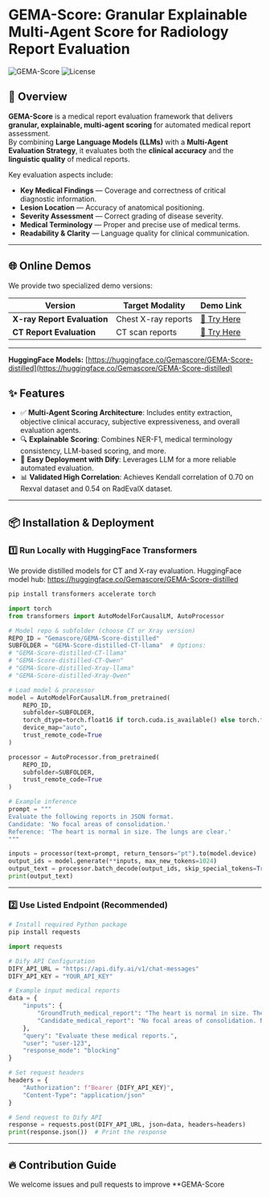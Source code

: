 # GEMA-Score: Granular Explainable Multi-Agent Score for Radiology Report Evaluation

![GEMA-Score](https://img.shields.io/badge/GEMA-Score-blue.svg)
![License](https://img.shields.io/github/license/your-repo/GEMA-Score)

## 🚀 Overview  
**GEMA-Score** is a medical report evaluation framework that delivers **granular, explainable, multi-agent scoring** for automated medical report assessment.  
By combining **Large Language Models (LLMs)** with a **Multi-Agent Evaluation Strategy**, it evaluates both the **clinical accuracy** and the **linguistic quality** of medical reports.

Key evaluation aspects include:  
- **Key Medical Findings** — Coverage and correctness of critical diagnostic information.  
- **Lesion Location** — Accuracy of anatomical positioning.  
- **Severity Assessment** — Correct grading of disease severity.  
- **Medical Terminology** — Proper and precise use of medical terms.  
- **Readability & Clarity** — Language quality for clinical communication.  

---

## 🌐 Online Demos

We provide two specialized demo versions:  

| Version | Target Modality | Demo Link |
|---------|-----------------|-----------|
| **X-ray Report Evaluation** | Chest X-ray reports | [🔗 Try Here](https://udify.app/chat/jPOWanLUMb0NAeKI) |
| **CT Report Evaluation** | CT scan reports | [🔗 Try Here](https://udify.app/chat/KPay0RAm34UfMbG4) |

---

**HuggingFace Models:** [https://huggingface.co/Gemascore/GEMA-Score-distilled](https://huggingface.co/Gemascore/GEMA-Score-distilled)

## ✨ Features
- ✅ **Multi-Agent Scoring Architecture**: Includes entity extraction, objective clinical accuracy, subjective expressiveness, and overall evaluation agents.
- 🔍 **Explainable Scoring**: Combines NER-F1, medical terminology consistency, LLM-based scoring, and more.
- 🤖 **Easy Deployment with Dify**: Leverages LLM for a more reliable automated evaluation.
- 📊 **Validated High Correlation**: Achieves Kendall correlation of 0.70 on Rexval dataset and 0.54 on RadEvalX dataset.

---

## 📦 Installation & Deployment

### 1️⃣ Run Locally with HuggingFace Transformers
We provide distilled models for CT and X-ray evaluation.
HuggingFace model hub: https://huggingface.co/Gemascore/GEMA-Score-distilled
```bash
pip install transformers accelerate torch
```
```python
import torch
from transformers import AutoModelForCausalLM, AutoProcessor

# Model repo & subfolder (choose CT or Xray version)
REPO_ID = "Gemascore/GEMA-Score-distilled"
SUBFOLDER = "GEMA-Score-distilled-CT-llama"  # Options: 
# "GEMA-Score-distilled-CT-llama"
# "GEMA-Score-distilled-CT-Qwen"
# "GEMA-Score-distilled-Xray-llama"
# "GEMA-Score-distilled-Xray-Qwen"

# Load model & processor
model = AutoModelForCausalLM.from_pretrained(
    REPO_ID,
    subfolder=SUBFOLDER,
    torch_dtype=torch.float16 if torch.cuda.is_available() else torch.float32,
    device_map="auto",
    trust_remote_code=True
)

processor = AutoProcessor.from_pretrained(
    REPO_ID,
    subfolder=SUBFOLDER,
    trust_remote_code=True
)

# Example inference
prompt = """
Evaluate the following reports in JSON format.
Candidate: 'No focal areas of consolidation.'
Reference: 'The heart is normal in size. The lungs are clear.'
"""

inputs = processor(text=prompt, return_tensors="pt").to(model.device)
output_ids = model.generate(**inputs, max_new_tokens=1024)
output_text = processor.batch_decode(output_ids, skip_special_tokens=True)[0]
print(output_text)
```
---

### 2️⃣ Use Listed Endpoint (Recommended)
```bash
# Install required Python package
pip install requests
```
```python
import requests

# Dify API Configuration
DIFY_API_URL = "https://api.dify.ai/v1/chat-messages"
DIFY_API_KEY = "YOUR_API_KEY"

# Example input medical reports
data = {
    "inputs": {
        "GroundTruth_medical_report": "The heart is normal in size. The lungs are clear.",
        "Candidate_medical_report": "No focal areas of consolidation. No pleural effusions."
    },
    "query": "Evaluate these medical reports.",
    "user": "user-123",
    "response_mode": "blocking"
}

# Set request headers
headers = {
    "Authorization": f"Bearer {DIFY_API_KEY}",
    "Content-Type": "application/json"
}

# Send request to Dify API
response = requests.post(DIFY_API_URL, json=data, headers=headers)
print(response.json())  # Print the response
```

---

## 🔥 Contribution Guide
We welcome issues and pull requests to improve **GEMA-Score
